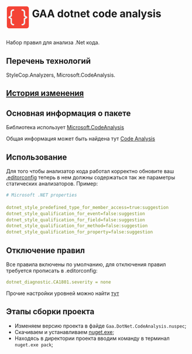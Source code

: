# <p><img src="icon.png" width="64px" height="64px" align="middle"/> GAA dotnet code analysis</p>

Набор правил для анализа .Net кода.

## Перечень технологий

StyleCop.Analyzers, Microsoft.CodeAnalysis.

## [История изменения](CHANGELOG.md)

## Основная информация о пакете

Библиотека использует [Microsoft.CodeAnalysis](https://www.nuget.org/packages/Microsoft.CodeAnalysis)

Общая информация может быть найдена тут [Code Analysis](https://docs.microsoft.com/en-us/dotnet/fundamentals/code-analysis/overview)

## Использование

Для того чтобы анализатор кода работал корректно обновите ваш [.editorconfig](http://git.esphere.local/templates/projects/-/blob/master/content/solution/.editorconfig) теперь в нем должны содержаться так же параметры статических анализаторов. Пример:

```yaml
# Microsoft .NET properties

dotnet_style_predefined_type_for_member_access=true:suggestion
dotnet_style_qualification_for_event=false:suggestion
dotnet_style_qualification_for_field=false:suggestion
dotnet_style_qualification_for_method=false:suggestion
dotnet_style_qualification_for_property=false:suggestion
```

## Отключение правил

Все правила включены по умолчанию, для отключения правил требуется прописать в .editorconfig:

```yaml
dotnet_diagnostic.CA1801.severity = none
```

Прочие настройки уровней можно найти [тут](https://docs.microsoft.com/en-us/visualstudio/code-quality/use-roslyn-analyzers?view=vs-2019)

## Этапы сборки проекта

- Изменяем версию проекта в файде `Gaa.DotNet.CodeAnalysis.nuspec`;
- Скачиваем и устанавливаем [nuget.exe](https://www.nuget.org/downloads);
- Находясь в директории проекта вводим команду в терминал `nuget.exe pack`;